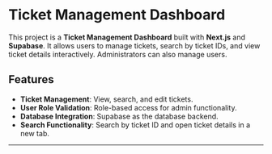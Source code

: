 # Ticket Management Dashboard

This project is a **Ticket Management Dashboard** built with **Next.js** and **Supabase**. It allows users to manage tickets, search by ticket IDs, and view ticket details interactively. Administrators can also manage users.

## Features

- **Ticket Management**: View, search, and edit tickets.
- **User Role Validation**: Role-based access for admin functionality.
- **Database Integration**: Supabase as the database backend.
- **Search Functionality**: Search by ticket ID and open ticket details in a new tab.

---
